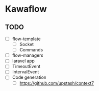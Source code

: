 # Kawaflow

## TODO

- [ ] flow-template
  - [ ] Socket
  - [ ] Commands
- [ ] flow-managers
- [ ] laravel app
- [ ] TimeoutEvent
- [ ] IntervalEvent
- [ ] Code generation
  - [ ] https://github.com/upstash/context7
